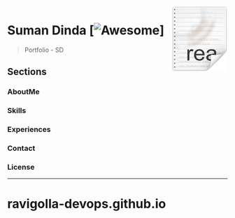 <img src="images/ricon.png" align="right" />

# Suman Dinda [![Awesome](https://cdn.rawgit.com/sindresorhus/awesome/d7305f38d29fed78fa85652e3a63e154dd8e8829/media/badge.svg)]
> Portfolio - SD

## Sections

### AboutMe

### Skills

### Experiences

### Contact

### License

***
# ravigolla-devops.github.io
